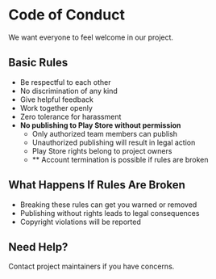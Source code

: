 # Code of Conduct

We want everyone to feel welcome in our project.

## Basic Rules
- Be respectful to each other
- No discrimination of any kind
- Give helpful feedback
- Work together openly
- Zero tolerance for harassment
- **No publishing to Play Store without permission**
    - Only authorized team members can publish
    - Unauthorized publishing will result in legal action
    - Play Store rights belong to project owners
    - ** Account termination is possible if rules are broken

## What Happens If Rules Are Broken
- Breaking these rules can get you warned or removed
- Publishing without rights leads to legal consequences
- Copyright violations will be reported

## Need Help?
Contact project maintainers if you have concerns.
